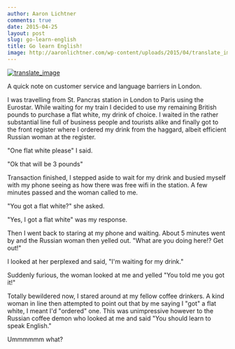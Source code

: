 ```yaml
---
author: Aaron Lichtner
comments: true
date: 2015-04-25
layout: post
slug: go-learn-english
title: Go learn English!
image: http://aaronlichtner.com/wp-content/uploads/2015/04/translate_image.jpeg
---
```


[![translate_image](http://aaronlichtner.com/wp-content/uploads/2015/04/translate_image.jpeg)](http://aaronlichtner.com/wp-content/uploads/2015/04/translate_image.jpeg)

A quick note on customer service and language barriers in London.

I was travelling from St. Pancras station in London to Paris using the Eurostar. While waiting for my train I decided to use my remaining British pounds to purchase a flat white, my drink of choice. I waited in the rather substantial line full of business people and tourists alike and finally got to the front register where I ordered my drink from the haggard, albeit efficient Russian woman at the register.

"One flat white please" I said.

"Ok that will be 3 pounds"

Transaction finished, I stepped aside to wait for my drink and busied myself with my phone seeing as how there was free wifi in the station. A few minutes passed and the woman called to me.

"You got a flat white?" she asked.

"Yes, I got a flat white" was my response.

Then I went back to staring at my phone and waiting. About 5 minutes went by and the Russian woman then yelled out. "What are you doing here!? Get out!"

I looked at her perplexed and said, "I'm waiting for my drink."

Suddenly furious, the woman looked at me and yelled "You told me you got it!"

Totally bewildered now, I stared around at my fellow coffee drinkers. A kind woman in line then attempted to point out that by me saying I "got" a flat white, I meant I'd "ordered" one. This was unimpressive however to the Russian coffee demon who looked at me and said "You should learn to speak English."

Ummmmmm what?
